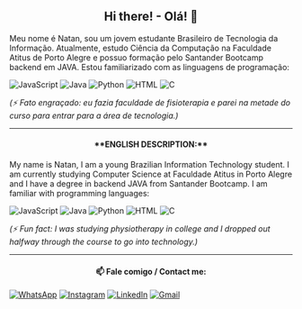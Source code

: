 <h2 align="center"> Hi there! - Olá! 👋 </h2>

  Meu nome é Natan, sou um jovem estudante Brasileiro de Tecnologia da Informação. Atualmente, estudo Ciência da Computação na Faculdade Atitus de Porto Alegre e possuo formação pelo Santander Bootcamp backend em JAVA. Estou familiarizado com as linguagens de programação:
  
   ![JavaScript](https://img.shields.io/badge/JavaScript-F7DF1E?style=for-the-badge&logo=javascript&logoColor=black)
   ![Java](https://img.shields.io/badge/java-%23ED8B00.svg?style=for-the-badge&logo=openjdk&logoColor=white)
   ![Python](https://img.shields.io/badge/python-3670A0?style=for-the-badge&logo=python&logoColor=ffdd54)
   ![HTML](https://img.shields.io/badge/HTML-239120?style=for-the-badge&logo=html5&logoColor=white)
   ![C](https://img.shields.io/badge/C-00599C?style=for-the-badge&logo=c&logoColor=white)

  _(⚡ Fato engraçado: eu fazia faculdade de fisioterapia e parei na metade do curso para entrar para a área de tecnologia.)_

---

<h4 align="center"> **ENGLISH DESCRIPTION:** </h4>

  My name is Natan, I am a young Brazilian Information Technology student. I am currently studying Computer Science at Faculdade Atitus in Porto Alegre and I have a degree in backend JAVA from Santander Bootcamp. I am familiar with programming languages:

   ![JavaScript](https://img.shields.io/badge/JavaScript-F7DF1E?style=for-the-badge&logo=javascript&logoColor=black)
   ![Java](https://img.shields.io/badge/java-%23ED8B00.svg?style=for-the-badge&logo=openjdk&logoColor=white)
   ![Python](https://img.shields.io/badge/python-3670A0?style=for-the-badge&logo=python&logoColor=ffdd54)
   ![HTML](https://img.shields.io/badge/HTML-239120?style=for-the-badge&logo=html5&logoColor=white)
   ![C](https://img.shields.io/badge/C-00599C?style=for-the-badge&logo=c&logoColor=white)

 _(⚡ Fun fact: I was studying physiotherapy in college and I dropped out halfway through the course to go into technology.)_ 

---

 <h4 align="center"> 📫 Fale comigo / Contact me: </h4>

  [![WhatsApp](https://img.shields.io/badge/WhatsApp-25D366?style=for-the-badge&logo=whatsapp&logoColor=white)](https://wa.me/5551994253454)
  [![Instagram](https://img.shields.io/badge/-Instagram-%23E4405F?style=for-the-badge&logo=instagram&logoColor=white)](https://www.instagram.com/natangraffitti/)
  [![LinkedIn](https://img.shields.io/badge/LinkedIn-0077B5?style=for-the-badge&logo=linkedin&logoColor=white)](https://www.linkedin.com/in/natangraffitti/)
  [![Gmail](https://img.shields.io/badge/Gmail-333333?style=for-the-badge&logo=gmail&logoColor=red)](mailto:natangraffi@gmail.com)
 

